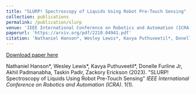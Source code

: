 ```yaml
---
title: "SLURP! Spectroscopy of Liquids Using Robot Pre-Touch Sensing"
collection: publications
permalink: /publication/slurp
venue: 'IEEE International Conference on Robotics and Automation (ICRA)'
paperurl: 'https://arxiv.org/pdf/2210.04941.pdf'
citation: 'Nathaniel Hanson*, Wesley Lewis*, Kavya Puthuveetil*, Donelle Furline Jr, Akhil Padmanabha, Taskin Padir, Zackory Erickson (2023). "SLURP! Spectroscopy of Liquids Using Robot Pre-Touch Sensing" <i>IEEE International Conference on Robotics and Automation (ICRA)</i>. 1(1).'
---
```

[Download paper here](https://arxiv.org/pdf/2210.04941.pdf)

Nathaniel Hanson*, Wesley Lewis*, Kavya Puthuveetil*, Donelle Furline Jr, Akhil Padmanabha, Taskin Padir, Zackory Erickson (2023). "SLURP! Spectroscopy of Liquids Using Robot Pre-Touch Sensing" <i>IEEE International Conference on Robotics and Automation (ICRA)</i>. 1(1).
